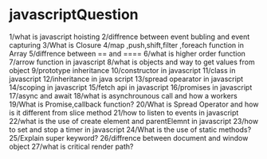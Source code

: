 # javascriptQuestion

1/what is javascript hoisting
2/diffrence between event bubling and  event capturing
3/What is Closure
4/map ,push,shift,filter ,foreach function in Array
5/diffrence between == and ====
6/what is higher order function 
7/arrow function in javascript
8/what is objects and way to get values from object
9/prototype inheritance
10/constructor in javascript
11/class in javascript
12/inheritance in java script
13/spread opearator in javascript
14/scoping in javascript
15/fetch api in javascript
16/promises in javascript
17/async and await
18/what is asynchrounous call and how a workers
19/What is Promise,callback function?
20/What is Spread Operator and how is it different from slice method
21/how to listen to events in javascript
22/what is the use of create element and parentElemnt in javascript
23/how to set and stop a timer in javascript 
24/What is the use of static methods?
25/Explain super keyword?
26/diffrence between document and window object
27/what is critical render path?
